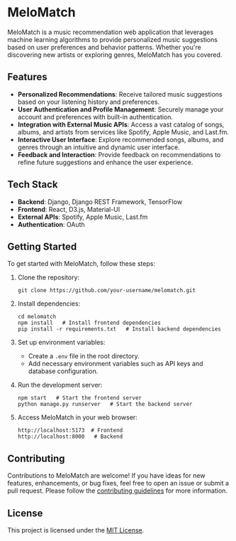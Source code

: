 # MeloMatch

MeloMatch is a music recommendation web application that leverages machine learning algorithms to provide personalized music suggestions based on user preferences and behavior patterns. Whether you're discovering new artists or exploring genres, MeloMatch has you covered.

## Features

- **Personalized Recommendations**: Receive tailored music suggestions based on your listening history and preferences.
- **User Authentication and Profile Management**: Securely manage your account and preferences with built-in authentication.
- **Integration with External Music APIs**: Access a vast catalog of songs, albums, and artists from services like Spotify, Apple Music, and Last.fm.
- **Interactive User Interface**: Explore recommended songs, albums, and genres through an intuitive and dynamic user interface.
- **Feedback and Interaction**: Provide feedback on recommendations to refine future suggestions and enhance the user experience.

## Tech Stack

- **Backend**: Django, Django REST Framework, TensorFlow
- **Frontend**: React, D3.js, Material-UI
- **External APIs**: Spotify, Apple Music, Last.fm
- **Authentication**: OAuth

## Getting Started

To get started with MeloMatch, follow these steps:

1. Clone the repository:
   ```
   git clone https://github.com/your-username/melomatch.git
   ```

2. Install dependencies:
   ```
   cd melomatch
   npm install   # Install frontend dependencies
   pip install -r requirements.txt   # Install backend dependencies
   ```

3. Set up environment variables:
   - Create a `.env` file in the root directory.
   - Add necessary environment variables such as API keys and database configuration.

4. Run the development server:
   ```
   npm start   # Start the frontend server
   python manage.py runserver   # Start the backend server
   ```

5. Access MeloMatch in your web browser:
   ```
   http://localhost:5173  # Frontend
   http://localhost:8000   # Backend
   ```

## Contributing

Contributions to MeloMatch are welcome! If you have ideas for new features, enhancements, or bug fixes, feel free to open an issue or submit a pull request. Please follow the [contributing guidelines](CONTRIBUTING.md) for more information.

## License

This project is licensed under the [MIT License](LICENSE).
